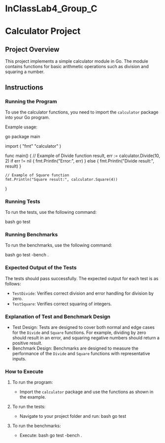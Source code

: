# InClassLab4_Group_C

# Calculator Project

## Project Overview

This project implements a simple calculator module in Go. The module contains functions for basic arithmetic operations such as division and squaring a number.

## Instructions

### Running the Program

To use the calculator functions, you need to import the `calculator` package into your Go program.

Example usage:

go
package main

import (
    "fmt"
    "calculator"
)

func main() {
    // Example of Divide function
    result, err := calculator.Divide(10, 2)
    if err != nil {
        fmt.Println("Error:", err)
    } else {
        fmt.Println("Divide result:", result)
    }

    // Example of Square function
    fmt.Println("Square result:", calculator.Square(4))
}

### Running Tests

To run the tests, use the following command:

bash
go test

### Running Benchmarks

To run the benchmarks, use the following command:

bash
go test -bench .

### Expected Output of the Tests

The tests should pass successfully. The expected output for each test is as follows:

- `TestDivide`: Verifies correct division and error handling for division by zero.
- `TestSquare`: Verifies correct squaring of integers.

### Explanation of Test and Benchmark Design

- Test Design: Tests are designed to cover both normal and edge cases for the `Divide` and `Square` functions. For example, dividing by zero should result in an error, and squaring negative numbers should return a positive result.
- Benchmark Design: Benchmarks are designed to measure the performance of the `Divide` and `Square` functions with representative inputs.

### How to Execute

1. To run the program:
   - Import the `calculator` package and use the functions as shown in the example.

2. To run the tests:
   - Navigate to your project folder and run:
     bash
     go test

3. To run the benchmarks:
   - Execute:
     bash
     go test -bench .


